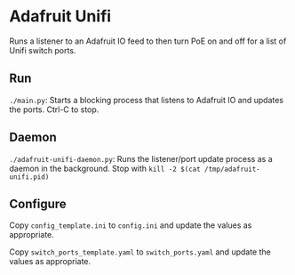 Adafruit Unifi
==============
Runs a listener to an Adafruit IO feed to then turn PoE on and off for a list of Unifi switch ports.

Run
---
`./main.py`: Starts a blocking process that listens to Adafruit IO and updates the ports. Ctrl-C to stop.

Daemon
------
`./adafruit-unifi-daemon.py`: Runs the listener/port update process as a daemon in the background. Stop with `kill -2 $(cat /tmp/adafruit-unifi.pid)`

Configure
---------
Copy `config_template.ini` to `config.ini` and update the values as appropriate.

Copy `switch_ports_template.yaml` to `switch_ports.yaml` and update the values as appropriate.